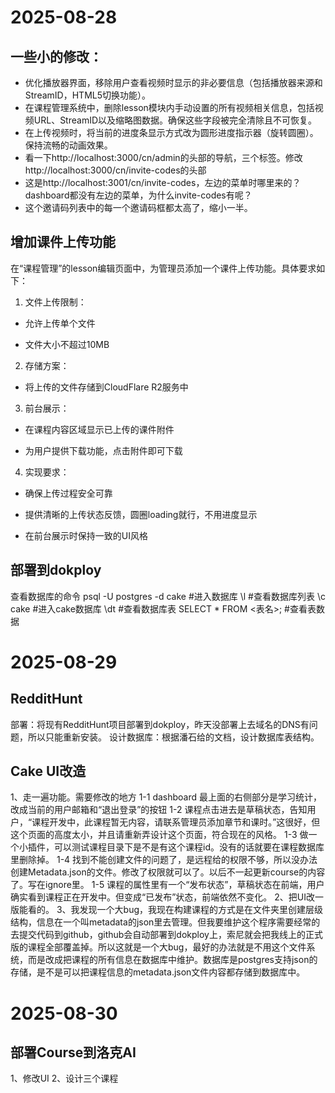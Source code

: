 # 2025-08-28

## 一些小的修改：
- 优化播放器界面，移除用户查看视频时显示的非必要信息（包括播放器来源和StreamID，HTML5切换功能）。
- 在课程管理系统中，删除lesson模块内手动设置的所有视频相关信息，包括视频URL、StreamID以及缩略图数据。确保这些字段被完全清除且不可恢复。
- 在上传视频时，将当前的进度条显示方式改为圆形进度指示器（旋转圆圈）。保持流畅的动画效果。
- 看一下http://localhost:3000/cn/admin的头部的导航，三个标签。修改http://localhost:3000/cn/invite-codes的头部
- 这是http://localhost:3001/cn/invite-codes，左边的菜单时哪里来的？dashboard都没有左边的菜单，为什么invite-codes有呢？
- 这个邀请码列表中的每一个邀请码框都太高了，缩小一半。

## 增加课件上传功能
在“课程管理”的lesson编辑页面中，为管理员添加一个课件上传功能。具体要求如下：

1. 文件上传限制：

- 允许上传单个文件

- 文件大小不超过10MB

2. 存储方案：

- 将上传的文件存储到CloudFlare R2服务中

3. 前台展示：

- 在课程内容区域显示已上传的课件附件

- 为用户提供下载功能，点击附件即可下载

4. 实现要求：

- 确保上传过程安全可靠

- 提供清晰的上传状态反馈，圆圈loading就行，不用进度显示

- 在前台展示时保持一致的UI风格

## 部署到dokploy

查看数据库的命令
psql -U postgres -d cake    #进入数据库
\l                          #查看数据库列表
\c cake                     #进入cake数据库
\dt                         #查看数据库表
SELECT * FROM <表名>;        #查看表数据


# 2025-08-29

## RedditHunt

部署：将现有RedditHunt项目部署到dokploy，昨天没部署上去域名的DNS有问题，所以只能重新安装。
设计数据库：根据潘石给的文档，设计数据库表结构。

## Cake UI改造
1、走一遍功能。需要修改的地方
   1-1 dashboard 最上面的右侧部分是学习统计，改成当前的用户邮箱和“退出登录”的按钮
   1-2 课程点击进去是草稿状态，告知用户，“课程开发中，此课程暂无内容，请联系管理员添加章节和课时。”这很好，但这个页面的高度太小，并且请重新弄设计这个页面，符合现在的风格。
   1-3 做一个小插件，可以测试课程目录下是不是有这个课程id。没有的话就要在课程数据库里删除掉。
   1-4 找到不能创建文件的问题了，是远程给的权限不够，所以没办法创建Metadata.json的文件。修改了权限就可以了。以后不一起更新course的内容了。写在ignore里。
   1-5 课程的属性里有一个“发布状态”，草稿状态在前端，用户确实看到课程正在开发中。但变成“已发布”状态，前端依然不变化。
2、把UI改一版能看的。
3、我发现一个大bug，我现在构建课程的方式是在文件夹里创建层级结构，信息在一个叫metadata的json里去管理。但我要维护这个程序需要经常的去提交代码到github，github会自动部署到dokploy上，索尼就会把我线上的正式版的课程全部覆盖掉。所以这就是一个大bug，最好的办法就是不用这个文件系统，而是改成把课程的所有信息在数据库中维护。数据库是postgres支持json的存储，是不是可以把课程信息的metadata.json文件内容都存储到数据库中。


# 2025-08-30
## 部署Course到洛克AI
1、修改UI
2、设计三个课程